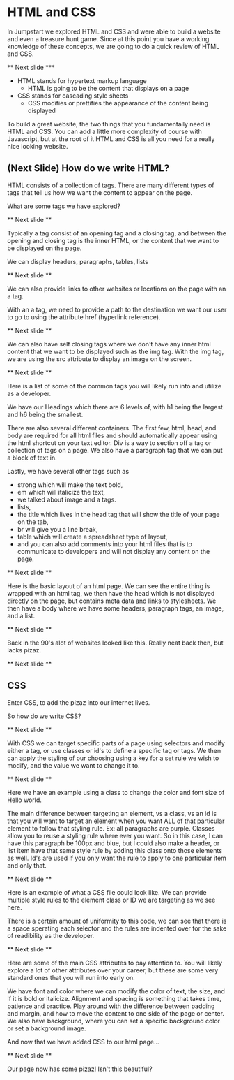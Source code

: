 # HTML and CSS
In Jumpstart we explored HTML and CSS and were able to build a website and even a treasure hunt game.  Since at this point you have a working knowledge of these concepts, we are going to do a quick review of HTML and CSS.

** Next slide *** 

- HTML stands for hypertext markup language
    - HTML is going to be the content that displays on a page
- CSS stands for cascading style sheets
    - CSS modifies or prettifies the appearance of the content being displayed

To build a great website, the two things that you fundamentally need is HTML and CSS.  You can add a little more complexity of course with Javascript, but at the root of it HTML and CSS is all you need for a really nice looking website.

## (Next Slide) How do we write HTML?
HTML consists of a collection of tags.  There are many different types of tags that tell us how we want the content to appear on the page.

What are some tags we have explored?

** Next slide **

Typically a tag consist of an opening tag and a closing tag, and between the opening and closing tag is the inner HTML, or the content that we want to be displayed on the page.

We can display headers, paragraphs, tables, lists

** Next slide **

We can also provide links to other websites or locations on the page with an a tag.

With an a tag, we need to provide a path to the destination we want our user to go to using the attribute href (hyperlink reference).

** Next slide **

We can also have self closing tags where we don't have any inner html content that we want to be displayed such as the img tag.  With the img tag, we are using the src attribute to display an image on the screen.

** Next slide **

Here is a list of some of the common tags you will likely run into and utilize as a developer.

We have our Headings which there are 6 levels of, with h1 being the largest and h6 being the smallest.

There are also several different containers.  The first few, html, head, and body are required for all html files and should automatically appear using the html shortcut on your text editor.
Div is a way to section off a tag or collection of tags on a page.  We also have a paragraph tag that we can put a block of text in.

Lastly, we have several other tags such as 
- strong which will make the text bold, 
- em which will italicize the text, 
- we talked about image and a tags.  
-  lists, 
- the title which lives in the head tag that will show the title of your page on the tab, 
- br will give you a line break, 
- table which will create a spreadsheet type of layout, 
- and you can also add comments into your html files that is to communicate to developers and will not display any content on the page.

** Next slide **

Here is the basic layout of an html page.  We can see the entire thing is wrapped with an html tag, we then have the head which is not displayed directly on the page, but contains meta data and links to stylesheets.  We then have a body where we have some headers, paragraph tags, an image, and a list.

** Next slide **

Back in the 90's alot of websites looked like this.  Really neat back then, but lacks pizaz.

** Next slide **

## CSS
Enter CSS, to add the pizaz into our internet lives.

 So how do we write CSS?

** Next slide **

With CSS we can target specific parts of a page using selectors and modify either a tag, or use classes or id's to define a specific tag or tags.  We then can apply the styling of our choosing using a key for a set rule we wish to modify, and the value we want to change it to.  

** Next slide ** 

Here we have an example using a class to change the color and font size of Hello world.

The main difference between targeting an element, vs a class, vs an id is that you will want to target an element when you want ALL of that particular element to follow that styling rule.  Ex: all paragraphs are purple.  Classes allow you to reuse a styling rule where ever you want.  So in this case, I can have this paragraph be 100px and blue, but I could also make a header, or list item have that same style rule by adding this class onto those elements as well.  Id's are used if you only want the rule to apply to one particular item and only that.

** Next slide **

Here is an example of what a CSS file could look like.  We can provide multiple style rules to the element class or ID we are targeting as we see here.

There is a certain amount of uniformity to this code, we can see that there is a space sperating each selector and the rules are indented over for the sake of readibility as the developer.

** Next slide **

Here are some of the main CSS attributes to pay attention to.  You will likely explore a lot of other attributes over your career, but these are some very standard ones that you will run into early on.

We have font and color where we can modify the color of text, the size, and if it is bold or italicize.  Alignment and spacing is something that takes time, patience and practice.  Play around with the difference between padding and margin, and how to move the content to one side of the page or center.  We also have background, where you can set a specific background color or set a background image.

And now that we have added CSS to our html page...

** Next slide **

Our page now has some pizaz!  Isn't this beautiful?
